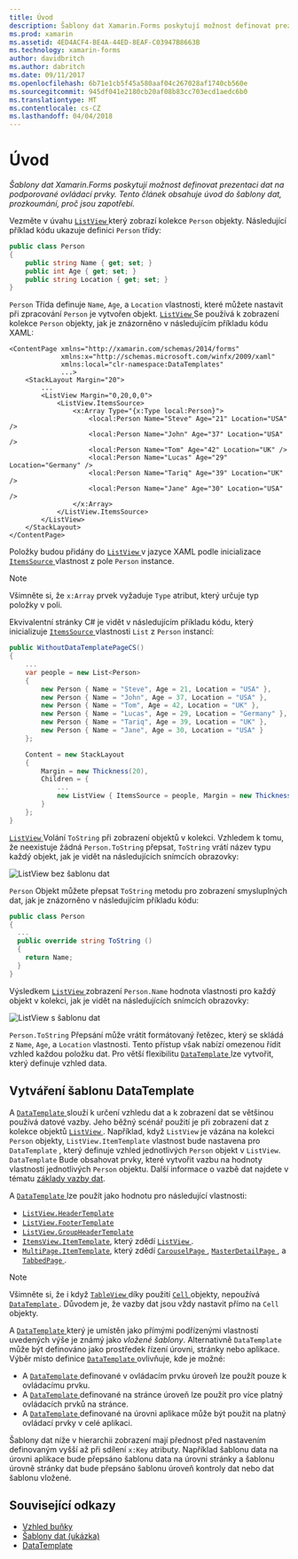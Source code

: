 ```yaml
---
title: Úvod
description: Šablony dat Xamarin.Forms poskytují možnost definovat prezentaci dat na podporované ovládací prvky. Tento článek obsahuje úvod do šablony dat, prozkoumání, proč jsou zapotřebí.
ms.prod: xamarin
ms.assetid: 4ED4ACF4-BE4A-44ED-8EAF-C03947B8663B
ms.technology: xamarin-forms
author: davidbritch
ms.author: dabritch
ms.date: 09/11/2017
ms.openlocfilehash: 6b71e1cb5f45a580aaf04c267028af1740cb560e
ms.sourcegitcommit: 945df041e2180cb20af08b83cc703ecd1aedc6b0
ms.translationtype: MT
ms.contentlocale: cs-CZ
ms.lasthandoff: 04/04/2018
---
```

# <a name="introduction"></a>Úvod

_Šablony dat Xamarin.Forms poskytují možnost definovat prezentaci dat na podporované ovládací prvky. Tento článek obsahuje úvod do šablony dat, prozkoumání, proč jsou zapotřebí._

Vezměte v úvahu [ `ListView` ](https://developer.xamarin.com/api/type/Xamarin.Forms.ListView/) který zobrazí kolekce `Person` objekty. Následující příklad kódu ukazuje definici `Person` třídy:

```csharp
public class Person
{
    public string Name { get; set; }
    public int Age { get; set; }
    public string Location { get; set; }
}
```

`Person` Třída definuje `Name`, `Age`, a `Location` vlastnosti, které můžete nastavit při zpracování `Person` je vytvořen objekt. [ `ListView` ](https://developer.xamarin.com/api/type/Xamarin.Forms.ListView/) Se používá k zobrazení kolekce `Person` objekty, jak je znázorněno v následujícím příkladu kódu XAML:

```xaml
<ContentPage xmlns="http://xamarin.com/schemas/2014/forms"
             xmlns:x="http://schemas.microsoft.com/winfx/2009/xaml"
             xmlns:local="clr-namespace:DataTemplates"
             ...>
    <StackLayout Margin="20">
        ...
        <ListView Margin="0,20,0,0">
            <ListView.ItemsSource>
                <x:Array Type="{x:Type local:Person}">
                    <local:Person Name="Steve" Age="21" Location="USA" />
                    <local:Person Name="John" Age="37" Location="USA" />
                    <local:Person Name="Tom" Age="42" Location="UK" />
                    <local:Person Name="Lucas" Age="29" Location="Germany" />
                    <local:Person Name="Tariq" Age="39" Location="UK" />
                    <local:Person Name="Jane" Age="30" Location="USA" />
                </x:Array>
            </ListView.ItemsSource>
        </ListView>
    </StackLayout>
</ContentPage>
```

Položky budou přidány do [ `ListView` ](https://developer.xamarin.com/api/type/Xamarin.Forms.ListView/) v jazyce XAML podle inicializace [ `ItemsSource` ](https://developer.xamarin.com/api/property/Xamarin.Forms.ItemsView%3CTVisual%3E.ItemsSource/) vlastnost z pole `Person` instance.

> [!NOTE]
> Všimněte si, že `x:Array` prvek vyžaduje `Type` atribut, který určuje typ položky v poli.

Ekvivalentní stránky C# je vidět v následujícím příkladu kódu, který inicializuje [ `ItemsSource` ](https://developer.xamarin.com/api/property/Xamarin.Forms.ItemsView%3CTVisual%3E.ItemsSource/) vlastnosti `List` z `Person` instancí:

```csharp
public WithoutDataTemplatePageCS()
{
    ...
    var people = new List<Person>
    {
        new Person { Name = "Steve", Age = 21, Location = "USA" },
        new Person { Name = "John", Age = 37, Location = "USA" },
        new Person { Name = "Tom", Age = 42, Location = "UK" },
        new Person { Name = "Lucas", Age = 29, Location = "Germany" },
        new Person { Name = "Tariq", Age = 39, Location = "UK" },
        new Person { Name = "Jane", Age = 30, Location = "USA" }
    };

    Content = new StackLayout
    {
        Margin = new Thickness(20),
        Children = {
            ...
            new ListView { ItemsSource = people, Margin = new Thickness(0, 20, 0, 0) }
        }
    };
}
```

[ `ListView` ](https://developer.xamarin.com/api/type/Xamarin.Forms.ListView/) Volání `ToString` při zobrazení objektů v kolekci. Vzhledem k tomu, že neexistuje žádná `Person.ToString` přepsat, `ToString` vrátí název typu každý objekt, jak je vidět na následujících snímcích obrazovky:

![](introduction-images/no-data-template.png "ListView bez šablonu dat")

`Person` Objekt můžete přepsat `ToString` metodu pro zobrazení smysluplných dat, jak je znázorněno v následujícím příkladu kódu:

```csharp
public class Person
{
  ...
  public override string ToString ()
  {
    return Name;
  }
}
```

Výsledkem [ `ListView` ](https://developer.xamarin.com/api/type/Xamarin.Forms.ListView/) zobrazení `Person.Name` hodnota vlastnosti pro každý objekt v kolekci, jak je vidět na následujících snímcích obrazovky:

![](introduction-images/override-tostring.png "ListView s šablonu dat")

`Person.ToString` Přepsání může vrátit formátovaný řetězec, který se skládá z `Name`, `Age`, a `Location` vlastnosti. Tento přístup však nabízí omezenou řídit vzhled každou položku dat. Pro větší flexibilitu [ `DataTemplate` ](https://developer.xamarin.com/api/type/Xamarin.Forms.DataTemplate/) lze vytvořit, který definuje vzhled data.

## <a name="creating-a-datatemplate"></a>Vytváření šablonu DataTemplate

A [ `DataTemplate` ](https://developer.xamarin.com/api/type/Xamarin.Forms.DataTemplate/) slouží k určení vzhledu dat a k zobrazení dat se většinou používá datové vazby. Jeho běžný scénář použití je při zobrazení dat z kolekce objektů [ `ListView` ](https://developer.xamarin.com/api/type/Xamarin.Forms.ListView/). Například, když `ListView` je vázána na kolekci `Person` objekty, `ListView.ItemTemplate` vlastnost bude nastavena pro `DataTemplate` , který definuje vzhled jednotlivých `Person` objekt v `ListView`. `DataTemplate` Bude obsahovat prvky, které vytvořit vazbu na hodnoty vlastností jednotlivých `Person` objektu. Další informace o vazbě dat najdete v tématu [základy vazby dat](~/xamarin-forms/xaml/xaml-basics/data-binding-basics.md).

A [ `DataTemplate` ](https://developer.xamarin.com/api/type/Xamarin.Forms.DataTemplate/) lze použít jako hodnotu pro následující vlastnosti:

- [`ListView.HeaderTemplate`](https://developer.xamarin.com/api/property/Xamarin.Forms.ListView.HeaderTemplate/)
- [`ListView.FooterTemplate`](https://developer.xamarin.com/api/property/Xamarin.Forms.ListView.FooterTemplate/)
- [`ListView.GroupHeaderTemplate`](https://developer.xamarin.com/api/property/Xamarin.Forms.ListView.GroupHeaderTemplate/)
- [`ItemsView.ItemTemplate`](https://developer.xamarin.com/api/type/Xamarin.Forms.ItemsView%3CTVisual%3E/), který zdědí [ `ListView` ](https://developer.xamarin.com/api/type/Xamarin.Forms.ListView/).
- [`MultiPage.ItemTemplate`](https://developer.xamarin.com/api/type/Xamarin.Forms.MultiPage%3CT%3E/), který zdědí [ `CarouselPage` ](https://developer.xamarin.com/api/type/Xamarin.Forms.CarouselPage/), [ `MasterDetailPage` ](https://developer.xamarin.com/api/type/Xamarin.Forms.MasterDetailPage/), a [ `TabbedPage` ](https://developer.xamarin.com/api/type/Xamarin.Forms.TabbedPage/).

> [!NOTE]
> Všimněte si, že i když [ `TableView` ](https://developer.xamarin.com/api/type/Xamarin.Forms.TableView/) díky použití [ `Cell` ](https://developer.xamarin.com/api/type/Xamarin.Forms.Cell/) objekty, nepoužívá [ `DataTemplate` ](https://developer.xamarin.com/api/type/Xamarin.Forms.DataTemplate/). Důvodem je, že vazby dat jsou vždy nastavit přímo na `Cell` objekty.

A [ `DataTemplate` ](https://developer.xamarin.com/api/type/Xamarin.Forms.DataTemplate/) který je umístěn jako přímými podřízenými vlastností uvedených výše je známý jako *vložené šablony*. Alternativně `DataTemplate` může být definováno jako prostředek řízení úrovni, stránky nebo aplikace. Výběr místo definice [ `DataTemplate` ](https://developer.xamarin.com/api/type/Xamarin.Forms.DataTemplate/) ovlivňuje, kde je možné:

- A [ `DataTemplate` ](https://developer.xamarin.com/api/type/Xamarin.Forms.DataTemplate/) definované v ovládacím prvku úroveň lze použít pouze k ovládacímu prvku.
- A [ `DataTemplate` ](https://developer.xamarin.com/api/type/Xamarin.Forms.DataTemplate/) definované na stránce úroveň lze použít pro více platný ovládacích prvků na stránce.
- A [ `DataTemplate` ](https://developer.xamarin.com/api/type/Xamarin.Forms.DataTemplate/) definované na úrovni aplikace může být použit na platný ovládací prvky v celé aplikaci.

Šablony dat níže v hierarchii zobrazení mají přednost před nastavením definovaným vyšší až při sdílení `x:Key` atributy. Například šablonu data na úrovni aplikace bude přepsáno šablonu data na úrovni stránky a šablonu úrovně stránky dat bude přepsáno šablonu úroveň kontroly dat nebo dat šablonu vložené.


## <a name="related-links"></a>Související odkazy

- [Vzhled buňky](~/xamarin-forms/user-interface/listview/customizing-cell-appearance.md)
- [Šablony dat (ukázka)](https://developer.xamarin.com/samples/xamarin-forms/templates/datatemplates/)
- [DataTemplate](https://developer.xamarin.com/api/type/Xamarin.Forms.DataTemplate/)
